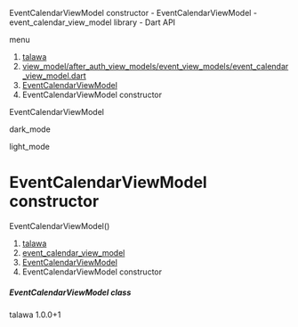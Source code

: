 




EventCalendarViewModel constructor - EventCalendarViewModel - event\_calendar\_view\_model library - Dart API







menu

1. [talawa](../../index.html)
2. [view\_model/after\_auth\_view\_models/event\_view\_models/event\_calendar\_view\_model.dart](../../file-___home_harshil_Desktop_open-source_palisadoes_talawa_lib_view_model_after_auth_view_models_event_view_models_event_calendar_view_model/)
3. [EventCalendarViewModel](../../file-___home_harshil_Desktop_open-source_palisadoes_talawa_lib_view_model_after_auth_view_models_event_view_models_event_calendar_view_model/EventCalendarViewModel-class.html)
4. EventCalendarViewModel constructor

EventCalendarViewModel


dark\_mode

light\_mode




# EventCalendarViewModel constructor


EventCalendarViewModel()

 


1. [talawa](../../index.html)
2. [event\_calendar\_view\_model](../../file-___home_harshil_Desktop_open-source_palisadoes_talawa_lib_view_model_after_auth_view_models_event_view_models_event_calendar_view_model/)
3. [EventCalendarViewModel](../../file-___home_harshil_Desktop_open-source_palisadoes_talawa_lib_view_model_after_auth_view_models_event_view_models_event_calendar_view_model/EventCalendarViewModel-class.html)
4. EventCalendarViewModel constructor

##### EventCalendarViewModel class





talawa
1.0.0+1






